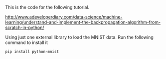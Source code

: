 This is the code for the following tutorial.

http://www.adeveloperdiary.com/data-science/machine-learning/understand-and-implement-the-backpropagation-algorithm-from-scratch-in-python/

Using just one external library to load the MNIST data. Run the following command to install it

```
pip install python-mnist
```